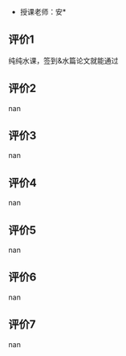 - 授课老师：安* 

## 评价1

纯纯水课，签到&水篇论文就能通过
## 评价2

nan
## 评价3

nan
## 评价4

nan
## 评价5

nan
## 评价6

nan
## 评价7

nan
